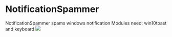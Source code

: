# NotificationSpammer
NotificationSpammer spams windows notification Modules need: win10toast and keyboard
![](https://kai9987kai.github.io/Capture.PNG)
